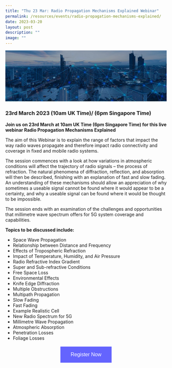 ```yaml
---
title: "Thu 23 Mar: Radio Propagation Mechanisms Explained Webinar"
permalink: /resources/events/radio-propagation-mechanisms-explained/
date: 2023-03-20
layout: post
description: ""
image: ""
---
```

![Wray Castle Webinar Mar 2023](/images/events/Wray%20Castle%20Webinar%20Mar%202023.jpg)
### 23rd March 2023 (10am UK Time)/ (6pm Singapore Time)
**Join us on 23rd March at 10am UK Time (6pm Singapore Time) for this live webinar Radio Propagation Mechanisms Explained**

The aim of this Webinar is to explain the range of factors that impact the way radio waves propagate and therefore impact radio connectivity and coverage in fixed and mobile radio systems.

The session commences with a look at how variations in atmospheric conditions will affect the trajectory of radio signals – the process of refraction.  The natural phenomena of diffraction, reflection, and absorption will then be described, finishing with an explanation of fast and slow fading.  An understanding of these mechanisms should allow an appreciation of why sometimes a useable signal cannot be found where it would appear to be a certainty, and why a useable signal can be found where it would be thought to be impossible. 

The session ends with an examination of the challenges and opportunities that millimetre wave spectrum offers for 5G system coverage and capabilities.

**Topics to be discussed include:**

* Space Wave Propagation
* Relationship between Distance and Frequency
* Effects of Tropospheric Refraction
* Impact of Temperature, Humidity, and Air Pressure
* Radio Refractive Index Gradient
* Super and Sub-refractive Conditions
* Free Space Loss
* Environmental Effects
* Knife Edge Diffraction
* Multiple Obstructions
* Multipath Propagation
* Slow Fading
* Fast Fading
* Example Realistic Cell
* New Radio Spectrum for 5G
* Millimetre Wave Propagation
* Atmospheric Absorption
* Penetration Losses
* Foliage Losses

<style>
#register {
  background-color: #0000ff;
  border: none;
  color: white;
  padding: 16px 32px;
  text-align: center;
  font-size: 16px;
  margin: 4px 2px;
  opacity: 0.6;
  transition: 0.3s;
  display: inline-block;
  text-decoration: none;
  cursor: pointer;
}
</style>

<center><a href="https://wraycastle.zoom.us/meeting/register/tZEsfu-orjwiGdTRrqAFuOlb_DV5ZNUBQHHE " target="_blank"><button id="register" class="btn">Register Now</button></a></center>